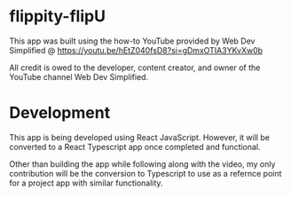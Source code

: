 # flippity-flipU

This app was built using the how-to YouTube provided by Web Dev Simplified @ https://youtu.be/hEtZ040fsD8?si=gDmxOTIA3YKvXw0b 

All credit is owed to the developer, content creator, and owner of the YouTube channel Web Dev Simplified.

# Development

This app is being developed using React JavaScript. However, it will be converted to a React Typescript app once completed and functional.

Other than building the app while following along with the video, my only contribution will be the conversion to Typescript to use as a refernce point for a project app with similar functionality.




